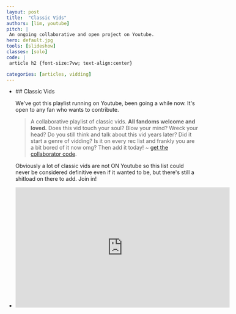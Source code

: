 ```yaml
---
layout: post
title:  "Classic Vids"
authors: [lim, youtube]
pitch: |
 An ongoing collaborative and open project on Youtube.
hero: default.jpg
tools: [slideshow]
classes: [solo]
code: |
 article h2 {font-size:7vw; text-align:center}

categories: [articles, vidding]
---
```

<div class="slideshow" id="classics">
<ul class="slides">
<li>
<div class="copy" markdown="1">
## Classic Vids

We've got this playlist running on Youtube, been going a while now. It's open to any fan who wants to contribute. 

> A collaborative playlist of classic vids. <strong>All fandoms welcome and loved.</strong> Does this vid touch your soul? Blow your mind? Wreck your head? Do you still think and talk about this vid years later? Did it start a genre of vidding? Is it on every rec list and frankly you are a bit bored of it now omg? Then add it today! ~ [get the collaborator code](https://www.youtube.com/playlist?list=PLliE8mqiSLjwAANCaBK4wytB4FpTuc94E&jct=9fapxv7N6lBvGB9WTlQBgfKNjBA2yg).

Obviously a lot of classic vids are not ON Youtube so this list could never be considered definitive even if it wanted to be, but there's still a shitload on there to add. Join in! 
</div>
</li>
<li>
<div class="video">
<iframe width="560" height="315" src="https://www.youtube.com/embed/videoseries?list=PLliE8mqiSLjwAANCaBK4wytB4FpTuc94E" frameborder="0" allowfullscreen></iframe>
</div>
</li>
</ul>
</div>